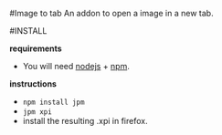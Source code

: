 #Image to tab
An addon to open a image in a new tab.

#INSTALL

__requirements__

* You will need [nodejs](https://nodejs.org) + [npm](https://www.npmjs.com/).


__instructions__

* `npm install jpm`
* `jpm xpi`
* install the resulting .xpi in firefox.
